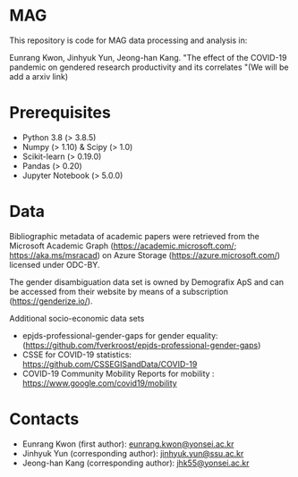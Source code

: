 # MAG
This repository is code for MAG data processing and analysis in:

Eunrang Kwon, Jinhyuk Yun, Jeong-han Kang. "The effect of the COVID-19 pandemic on gendered research productivity and its correlates
"(We will be add a arxiv link)

# Prerequisites
- Python 3.8 (> 3.8.5)
- Numpy (> 1.10) & Scipy (> 1.0)
- Scikit-learn (> 0.19.0)
- Pandas (> 0.20)
- Jupyter Notebook (> 5.0.0)

# Data
Bibliographic metadata of academic papers were retrieved from the Microsoft Academic Graph (https://academic.microsoft.com/; https://aka.ms/msracad) on Azure Storage (https://azure.microsoft.com/) licensed under ODC-BY. 

The gender disambiguation data set is owned by Demografix ApS and can be accessed from their website by means of a subscription (https://genderize.io/). 

Additional socio-economic data sets
- epjds-professional-gender-gaps for gender equality: (https://github.com/fverkroost/epjds-professional-gender-gaps) 
- CSSE for COVID-19 statistics: https://github.com/CSSEGISandData/COVID-19
- COVID-19 Community Mobility Reports for mobility : https://www.google.com/covid19/mobility

# Contacts
- Eunrang Kwon (first author): eunrang.kwon@yonsei.ac.kr
- Jinhyuk Yun (corresponding author): jinhyuk.yun@ssu.ac.kr
- Jeong-han Kang (corresponding author): jhk55@yonsei.ac.kr
